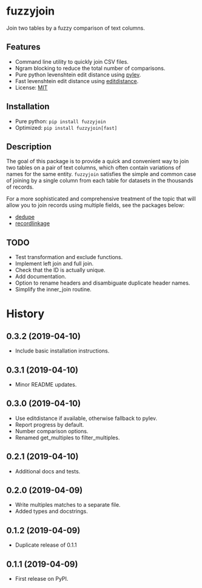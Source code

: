 fuzzyjoin
=========

Join two tables by a fuzzy comparison of text columns.

Features
--------
* Command line utility to quickly join CSV files.
* Ngram blocking to reduce the total number of comparisons.
* Pure python levenshtein edit distance using [pylev](https://github.com/toastdriven/pylev).
* Fast levenshtein edit distance using [editdistance](https://github.com/aflc/editdistance).
* License: [MIT](https://opensource.org/licenses/MIT)


Installation
------------
* Pure python: `pip install fuzzyjoin`
* Optimized: `pip install fuzzyjoin[fast]`


Description
-----------
The goal of this package is to provide a quick and convenient way to
join two tables on a pair of text columns, which often contain variations
of names for the same entity. `fuzzyjoin` satisfies the simple and common case
of joining by a single column from each table for datasets in the thousands of records.

For a more sophisticated and comprehensive treatment of the topic that will allow
you to join records using multiple fields, see the packages below:

* [dedupe](https://github.com/dedupeio/dedupe)
* [recordlinkage](https://recordlinkage.readthedocs.io/en/latest/about.html)


TODO
----
- Test transformation and exclude functions.
- Implement left join and full join.
- Check that the ID is actually unique.
- Add documentation.
- Option to rename headers and disambiguate duplicate header names.
- Simplify the inner_join routine.


History
=======

0.3.2 (2019-04-10)
------------------
* Include basic installation instructions.


0.3.1 (2019-04-10)
------------------
* Minor README updates.


0.3.0 (2019-04-10)
------------------
* Use editdistance if available, otherwise fallback to pylev.
* Report progress by default.
* Number comparison options.
* Renamed get_multiples to filter_multiples.


0.2.1 (2019-04-10)
------------------
* Additional docs and tests.

0.2.0 (2019-04-09)
------------------
* Write multiples matches to a separate file.
* Added types and docstrings.

0.1.2 (2019-04-09)
------------------
* Duplicate release of 0.1.1

0.1.1 (2019-04-09)
------------------
* First release on PyPI.
